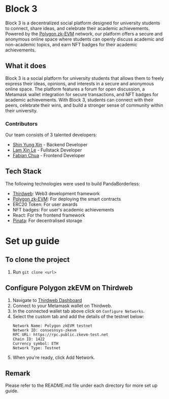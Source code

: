 # Block 3
Block 3 is a decentralized social platform designed for university students to connect, share ideas, and celebrate their academic achievements. Powered by the [Polygon zk-EVM](https://polygon.technology/solutions/polygon-zkevm/) network, our platform offers a secure and anonymous online space where students can openly discuss academic and non-academic topics, and earn NFT badges for their academic achievements.

## What it does
Block 3 is a social platform for university students that allows them to freely express their ideas, opinions, and interests in a secure and anonymous online space. The platform features a forum for open discussion, a Metamask wallet integration for secure transactions, and NFT badges for academic achievements. With Block 3, students can connect with their peers, celebrate their wins, and build a stronger sense of community within their university.

### Contributors
Our team consists of 3 talented developers:  
- [Shin Yung Xin](https://github.com/yungxinkawaii) - Backend Developer  
- [Lam Xin Le](https://github.com/xinle1030) - Fullstack Developer  
- [Fabian Chua](https://github.com/fabianchua6) - Frontend Developer  

## Tech Stack
The following technologies were used to build PandaBorderless: 
- [Thirdweb](https://thirdweb.com/): Web3 development framework
- [Polygon zk-EVM](https://polygon.technology/solutions/polygon-zkevm/): For deploying the smart contracts
- ERC20 Token: For user awards
- NFT badges: For user's academic achievements
- React: For the frontend framework  
- [Pinata](https://www.pinata.cloud/): For decentralised storage

# Set up guide

## To clone the project
1.  Run `git clone <url>`

## Configure Polygon zkEVM on Thirdweb
1.  Navigate to [Thirdweb Dashboard](https://nightly.thirdweb.com/dashboard)
2.  Connect to your Metamask wallet on Thirdweb.
3.  In the connected wallet tab above click on `Configure Networks`.
4.  Select the custom tab and add the details of the testnet below:
    ```
    Network Name: Polygon zkEVM testnet
    Network ID: consesnsys-zkevm
    RPC URL: https://rpc.public.zkevm-test.net
    Chain ID: 1422
    Currency symbol: ETH
    Network Type: Testnet
    ```
5.  When you're ready, click Add Network.


## Remark
Please refer to the README.md file under each directory for more set up guide.
